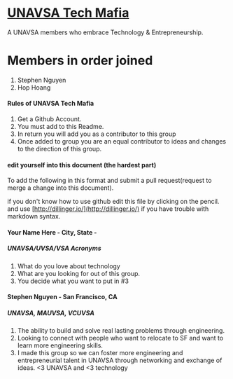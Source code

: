 
# [UNAVSA Tech Mafia](https://www.facebook.com/groups/609480592500450/)
A UNAVSA members who embrace Technology & Entrepreneurship.

Members in order joined
=======
1. Stephen Nguyen
2. Hop Hoang

#### Rules of UNAVSA Tech Mafia
1. Get a Github Account.
2. You must add to this Readme.
3. In return you will add you as a contributor to this group
4. Once added to group you are an equal contributor to ideas and changes to the direction of this group.

#### edit yourself into this document (the hardest part)
To add the following in this format and submit a pull request(request to merge a change into this document). 

if you don't know how to use github edit this file by clicking on the pencil. and use [http://dillinger.io/](http://dillinger.io/) if you have trouble with markdown syntax.

#### Your Name Here - City, State -
##### UNAVSA/UVSA/VSA Acronyms

  1. What do you love about technology
  2. What are you looking for out of this group.
  3. You decide what you want to put in #3

#### Stephen Nguyen - San Francisco, CA 
##### UNAVSA, MAUVSA, VCUVSA

  1. The ability to build and solve real lasting problems through engineering.
  2. Looking to connect with people who want to relocate to SF and want to learn more engineering skills.
  3. I made this group so we can foster more engineering and entrepreneurial talent in UNAVSA through networking and exchange of ideas. <3 UNAVSA and <3 technology
